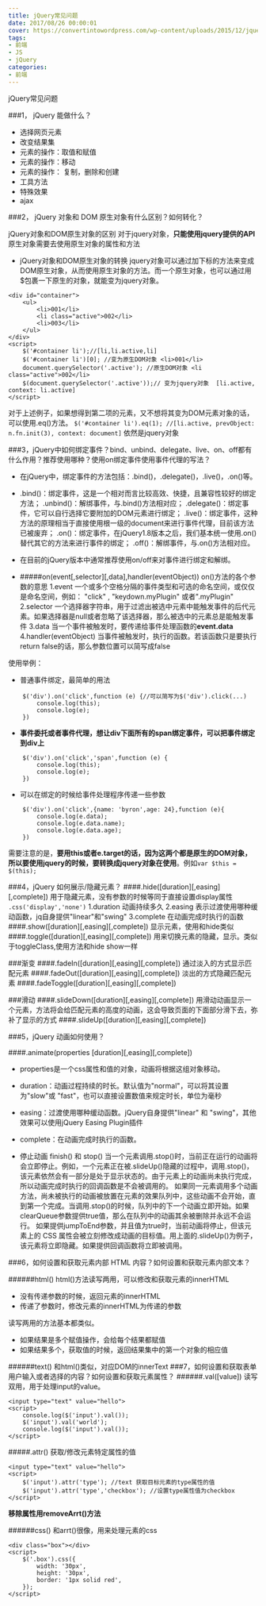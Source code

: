 ```yaml
---
title: jQuery常见问题
date: 2017/08/26 00:00:01
cover: https://convertintowordpress.com/wp-content/uploads/2015/12/jquery_paging_table_example_code.png
tags: 
- 前端
- JS
- jQuery
categories: 
- 前端
---
```

jQuery常见问题
<!--more-->

###1， jQuery 能做什么？



- 选择网页元素
- 改变结果集
- 元素的操作：取值和赋值
- 元素的操作：移动
- 元素的操作： 复制，删除和创建
- 工具方法
- 特殊效果
- ajax

###2， jQuery 对象和 DOM 原生对象有什么区别？如何转化？

jQuery对象和DOM原生对象的区别
对于jquery对象，**只能使用jquery提供的API**
原生对象需要去使用原生对象的属性和方法

- jQuery对象和DOM原生对象的转换
jquery对象可以通过加下标的方法来变成DOM原生对象，从而使用原生对象的方法。而一个原生对象，也可以通过用$包裹一下原生的对象，就能变为jquery对象。
```
<div id="container">
    <ul>
        <li>001</li>
        <li class="active">002</li>
        <li>003</li>
    </ul>
</div>
<script>
    $('#container li');//[li,li.active,li]
    $('#container li')[0]; //变为原生DOM对象 <li>001</li>
    document.querySelector('.active'); //原生DOM对象 <li class="active">002</li>
    $(document.querySelector('.active'));// 变为jquery对象  [li.active, context: li.active]
</script>
```
对于上述例子，如果想得到第二项的元素，又不想将其变为DOM元素对象的话，可以使用.eq()方法。
`$('#container li').eq(1); //[li.active, prevObject: n.fn.init(3), context: document]`
依然是jquery对象

###3，jQuery中如何绑定事件？bind、unbind、delegate、live、on、off都有什么作用？推荐使用哪种？使用on绑定事件使用事件代理的写法？
- 在jQuery中，绑定事件的方法包括：.bind()，.delegate()，.live()，.on()等。
- .bind()：绑定事件，这是一个相对而言比较高效、快捷，且兼容性较好的绑定方法；
.unbind()：解绑事件，与.bind()方法相对应；
.delegate()：绑定事件，它可以自行选择它要附加的DOM元素进行绑定；
.live()：绑定事件，这种方法的原理相当于直接使用根一级的document来进行事件代理，目前该方法已被废弃；
.on()：绑定事件，在jQuery1.8版本之后，我们基本统一使用.on()替代其它的方法来进行事件的绑定；
.off()：解绑事件，与.on()方法相对应。

- 在目前的jQuery版本中通常推荐使用on/off来对事件进行绑定和解绑。
- #####on(event[,selector][,data],handler(eventObject))
on()方法的各个参数的意思
1.event 
一个或多个空格分隔的事件类型和可选的命名空间，或仅仅是命名空间，例如： "click" , "keydown.myPlugin"  或者".myPlugin"
2.selector
一个选择器字符串，用于过滤出被选中元素中能触发事件的后代元素。如果选择器是null或者忽略了该选择器，那么被选中的元素总是能触发事件
3.data 
当一个事件被触发时，要传递给事件处理函数的**event.data**
4.handler(eventObject)
当事件被触发时，执行的函数。若该函数只是要执行return false的话，那么参数位置可以简写成false

使用举例：
- 普通事件绑定，最简单的用法
```
    $('div').on('click',function (e) {//可以简写为$('div').click(...)
        console.log(this);
        console.log(e);
    })
```
- **事件委托或者事件代理，想让div下面所有的span绑定事件，可以把事件绑定到div上**
```
    $('div').on('click','span',function (e) {
        console.log(this);
        console.log(e);
    })
```
- 可以在绑定的时候给事件处理程序传递一些参数
```
    $('div').on('click',{name: 'byron',age: 24},function (e){
        console.log(e.data);
        console.log(e.data.name);
        console.log(e.data.age);
    })
```
需要注意的是，**要用this或者e.target的话，因为这两个都是原生的DOM对象，所以要使用jquery的时候，要转换成jquery对象在使用**。例如`var $this = $(this);`

###4，jQuery 如何展示/隐藏元素？
####.hide([duration][,easing][,complete])
用于隐藏元素，没有参数的时候等同于直接设置display属性
`.css('display','none')`
1.duration    动画持续多久
2.easing   表示过渡使用哪种缓动函数，jq自身提供"linear"和"swing"
3.complete  在动画完成时执行的函数
####.show([duration][,easing][,complete])
显示元素，使用和hide类似
####.toggle([duration][,easing][,complete])
用来切换元素的隐藏，显示。类似于toggleClass,使用方法和hide show一样

###渐变
####.fadeIn([duration][,easing][,complete])
通过淡入的方式显示匹配元素
####.fadeOut([duration][,easing][,complete])
淡出的方式隐藏匹配元素
####.fadeToggle([duration][,easing][,complete])

###滑动
####.slideDown([duration][,easing][,complete])
用滑动动画显示一个元素，方法将会给匹配元素的高度的动画，这会导致页面的下面部分滑下去，弥补了显示的方式
####.slideUp([duration][,easing][,complete])

###5，jQuery 动画如何使用？

####.animate(properties [duration][,easing][,complete])
- properties是一个css属性和值的对象，动画将根据这组对象移动。
- duration：动画过程持续的时长。默认值为"normal"，可以将其设置为"slow"或 "fast"，也可以直接设置数值来规定时长，单位为毫秒
- easing：过渡使用哪种缓动函数。jQuery自身提供"linear" 和 "swing"，其他效果可以使用jQuery Easing Plugin插件
- complete：在动画完成时执行的函数。

- 停止动画 finish() 和 stop()
当一个元素调用.stop()时，当前正在运行的动画将会立即停止。例如，一个元素正在被.slideUp()隐藏的过程中，调用.stop()，该元素依然会有一部分是处于显示状态的。由于元素上的动画尚未执行完成，所以动画完成时执行的回调函数是不会被调用的。
如果同一元素调用多个动画方法，尚未被执行的动画被放置在元素的效果队列中，这些动画不会开始，直到第一个完成。当调用.stop()的时候，队列中的下一个动画立即开始。如果clearQueue参数提供true值，那么在队列中的动画其余被删除并永远不会运行。
如果提供jumpToEnd参数，并且值为true时，当前动画将停止，但该元素上的 CSS 属性会被立刻修改成动画的目标值。用上面的.slideUp()为例子，该元素将立即隐藏。如果提供回调函数将立即被调用。

###6，如何设置和获取元素内部 HTML 内容？如何设置和获取元素内部文本？

######html()
html()方法读写两用，可以修改和获取元素的innerHTML

- 没有传递参数的时候，返回元素的innerHTML
- 传递了参数时，修改元素的innerHTML为传递的参数

读写两用的方法基本都类似。
- 如果结果是多个赋值操作，会给每个结果都赋值
- 如果结果多个，获取值的时候，返回结果集中的第一个对象的相应值

######text()
和html()类似，对应DOM的innerText
###7，如何设置和获取表单用户输入或者选择的内容？如何设置和获取元素属性？
######.val([value])
读写双用，用于处理input的value。
```
<input type="text" value="hello">
<script>
    console.log($('input').val());
    $('input').val('world');
    console.log($('input').val());
</script>
```
#####.attr()
获取/修改元素特定属性的值
```
<input type="text" value="hello">
<script>
    $('input').attr('type'); //text 获取目标元素的type属性的值
    $('input').attr('type','checkbox'); //设置type属性值为checkbox
</script>
```
**移除属性用removeArrt()方法**

######css()
和arrt()很像，用来处理元素的css
```
<div class="box"></div>
<script>
    $('.box').css({
        width: '30px',
        height: '30px',
        border: '1px solid red',
    });
</script>
```
